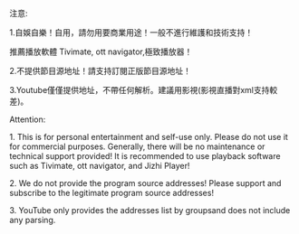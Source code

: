 注意:

1.自娛自樂！自用，請勿用要商業用途！一般不進行維護和技術支持！

推薦播放軟體 Tivimate, ott navigator,極致播放器！

2.不提供節目源地址！請支持訂閱正版節目源地址！

3.Youtube僅僅提供地址，不帶任何解析。建議用影視(影視直播對xml支持較差)。

Attention:
 
1. This is for personal entertainment and self-use only. Please do not use it for commercial purposes. Generally, there will be no maintenance or technical support provided!
It is recommended to use playback software such as Tivimate, ott navigator, and Jizhi Player!
 
2. We do not provide the program source addresses! Please support and subscribe to the legitimate program source addresses!
 
3. YouTube only provides the addresses list by groupsand does not include any parsing.
